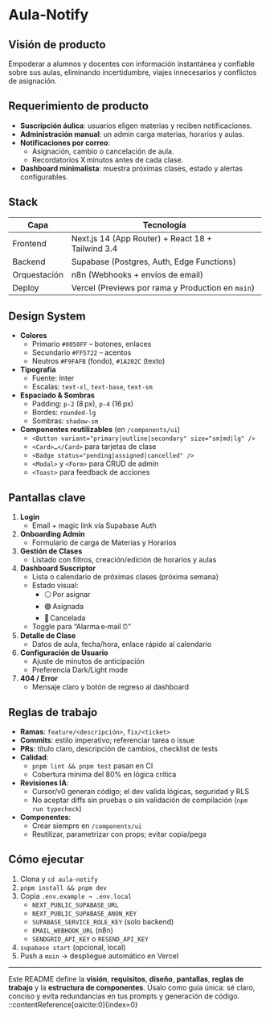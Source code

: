# Aula‑Notify

## Visión de producto
Empoderar a alumnos y docentes con información instantánea y confiable sobre sus aulas, eliminando incertidumbre, viajes innecesarios y conflictos de asignación.

## Requerimiento de producto
- **Suscripción áulica**: usuarios eligen materias y reciben notificaciones.
- **Administración manual**: un admin carga materias, horarios y aulas.
- **Notificaciones por correo**:
  - Asignación, cambio o cancelación de aula.
  - Recordatorios X minutos antes de cada clase.
- **Dashboard minimalista**: muestra próximas clases, estado y alertas configurables.

## Stack
| Capa           | Tecnología                                         |
| -------------- | -------------------------------------------------- |
| Frontend       | Next.js 14 (App Router) + React 18 + Tailwind 3.4  |
| Backend        | Supabase (Postgres, Auth, Edge Functions)          |
| Orquestación   | n8n (Webhooks + envíos de email)                   |
| Deploy         | Vercel (Previews por rama y Production en `main`)  |

## Design System
- **Colores**  
  - Primario `#0050FF` – botones, enlaces  
  - Secundario `#FF5722` – acentos  
  - Neutros `#F9FAFB` (fondo), `#1A202C` (texto)
- **Tipografía**  
  - Fuente: Inter  
  - Escalas: `text-xl`, `text-base`, `text-sm`
- **Espaciado & Sombras**  
  - Padding: `p-2` (8 px), `p-4` (16 px)  
  - Bordes: `rounded-lg`  
  - Sombras: `shadow-sm`
- **Componentes reutilizables** (en `/components/ui`)
  - `<Button variant="primary|outline|secondary" size="sm|md|lg" />`
  - `<Card>…</Card>` para tarjetas de clase
  - `<Badge status="pending|assigned|cancelled" />`
  - `<Modal>` y `<Form>` para CRUD de admin
  - `<Toast>` para feedback de acciones

## Pantallas clave
1. **Login**  
   - Email + magic link vía Supabase Auth  
2. **Onboarding Admin**  
   - Formulario de carga de Materias y Horarios  
3. **Gestión de Clases**  
   - Listado con filtros, creación/edición de horarios y aulas  
4. **Dashboard Suscriptor**  
   - Lista o calendario de próximas clases (próxima semana)  
   - Estado visual:  
     - ⚪ Por asignar  
     - 🟢 Asignada  
     - 🔴 Cancelada  
   - Toggle para “Alarma e‑mail ⏰”  
5. **Detalle de Clase**  
   - Datos de aula, fecha/hora, enlace rápido al calendario  
6. **Configuración de Usuario**  
   - Ajuste de minutos de anticipación  
   - Preferencia Dark/Light mode  
7. **404 / Error**  
   - Mensaje claro y botón de regreso al dashboard

## Reglas de trabajo
- **Ramas**: `feature/<descripción>`, `fix/<ticket>`
- **Commits**: estilo imperativo; referenciar tarea o issue
- **PRs**: título claro, descripción de cambios, checklist de tests
- **Calidad**:
  - `pnpm lint && pnpm test` pasan en CI
  - Cobertura mínima del 80% en lógica crítica
- **Revisiones IA**:  
  - Cursor/v0 generan código; el dev valida lógicas, seguridad y RLS
  - No aceptar diffs sin pruebas o sin validación de compilación (`npm run typecheck`)
- **Componentes**:  
  - Crear siempre en `/components/ui`  
  - Reutilizar, parametrizar con props; evitar copia/pega

## Cómo ejecutar
1. Clona y `cd aula-notify`
2. `pnpm install && pnpm dev`  
3. Copia `.env.example → .env.local`  
   - `NEXT_PUBLIC_SUPABASE_URL`  
   - `NEXT_PUBLIC_SUPABASE_ANON_KEY`  
   - `SUPABASE_SERVICE_ROLE_KEY` (solo backend)  
   - `EMAIL_WEBHOOK_URL` (n8n)  
   - `SENDGRID_API_KEY` o `RESEND_API_KEY`
4. `supabase start` (opcional, local)
5. Push a `main` → despliegue automático en Vercel

---

Este README define la **visión**, **requisitos**, **diseño**, **pantallas**, **reglas de trabajo** y la **estructura de componentes**. Úsalo como guía única: sé claro, conciso y evita redundancias en tus prompts y generación de código.
::contentReference[oaicite:0]{index=0}
